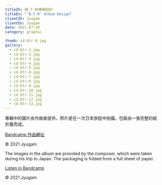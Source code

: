 ```yaml
---
titleZh: 《B.T.R》專輯設計
titleEn: "'B.T.R' Album Design"
clientZh: Jyugam
clientEn: Jyugam
date: 2021-07-10
category: graphic

thumb: cd-btr-0.jpg
gallery:
  - cd-btr-1.jpg
  - cd-btr-2.jpg
  - cd-btr-3.jpg
  - cd-btr-4.jpg
  - cd-btr-5.jpg
  - cd-btr-6.jpg
  - cd-btr-7.jpg
  - cd-btr-8.jpg
  - cd-btr-9.jpg
  - cd-btr-10.jpg
  - cd-btr-11.jpg
  - cd-btr-12.jpg
  - cd-btr-13.jpg
---
```


專輯中的圖片由作曲者提供，照片是在一次日本旅程中拍攝。包裝由一張完整的紙折疊而成。

[Bandcamp 作品網址](https://jyugam.bandcamp.com/album/b-t-r-by-th-river)<br/>

© 2021 Jyugam

<!-- lang -->

The images in the album are provided by the composer, which were taken during his trip to Japan. The packaging is folded from a full sheet of paper.

[Listen in Bandcamp](https://jyugam.bandcamp.com/album/b-t-r-by-th-river)<br/>

© 2021 Jyugam

